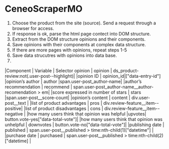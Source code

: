 # CeneoScraperMO
1. Choose the product from the site (source). Send a request through a browser for access.
2. If response is ok, parse the html page contect into DOM structure.
3. Extract from the DOM structure opinions and their components.
4. Save opinions with their components at complex data structure.
5. If there are more pages with opinions, repeat steps 1-5
6. Save data strucutres with opinions into data base.
7.  
|Component | Variable | Selector
opinion | opinion | ds_product-review:not(.user-post--highlight)|
|opinion ID | opinion_id|["data-entry-id"]
|opinion’s author | author |span.user-post_author-name|
|author’s recommendation | recommend | span.user-post_author-name__author-recomendation > em|
|score expressed in number of stars | stars |span.user-post__score-count|
|opinion’s content | content | div.user-post__text |
|list of product advantages | pros | div.review-feature__item--positive|
|list of product disadvantages | cons | div.review-feature__item--negative | 
|how many users think that opinion was helpful |upvotes| button.vote-yes["data-total-vote"]|
|how many users think that opinion was unhelpful | downvotes | button.vote-no["data-total-vote"]|
|publishing date | published | span.user-post__published > time:nth-child(1)["datetime"] |
|purchase date | purchased | span.user-post__published > time:nth-child(2)["datetime] |















